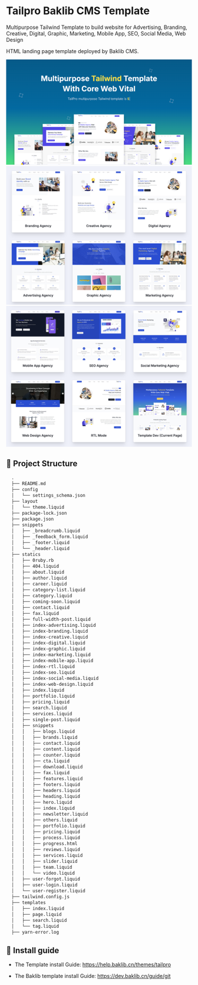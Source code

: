 # Tailpro Baklib CMS Template

Multipurpose Tailwind Template to build website for Advertising, Branding, Creative, Digital, Graphic, Marketing, Mobile App, SEO, Social Media, Web Design

HTML landing page template deployed by Baklib CMS.

![Baklib CMS based index theme](./assets/images/theme/index.png)
![Baklib CMS based index theme](./assets/images/theme/index-1.png)
![Baklib CMS based page theme](./assets/images/theme/index-2.png)


## 🚀 Project Structure

```
  .
  ├── README.md
  ├── config
  │   └── settings_schema.json
  ├── layout
  │   └── theme.liquid
  ├── package-lock.json
  ├── package.json
  ├── snippets
  │   ├── _breadcrumb.liquid
  │   ├── _feedback_form.liquid
  │   ├── _footer.liquid
  │   └── _header.liquid
  ├── statics
  │   ├── 0ruby.rb
  │   ├── 404.liquid
  │   ├── about.liquid
  │   ├── author.liquid
  │   ├── career.liquid
  │   ├── category-list.liquid
  │   ├── category.liquid
  │   ├── coming-soon.liquid
  │   ├── contact.liquid
  │   ├── fax.liquid
  │   ├── full-width-post.liquid
  │   ├── index-advertising.liquid
  │   ├── index-branding.liquid
  │   ├── index-creative.liquid
  │   ├── index-digital.liquid
  │   ├── index-graphic.liquid
  │   ├── index-marketing.liquid
  │   ├── index-mobile-app.liquid
  │   ├── index-rtl.liquid
  │   ├── index-seo.liquid
  │   ├── index-social-media.liquid
  │   ├── index-web-design.liquid
  │   ├── index.liquid
  │   ├── portfolio.liquid
  │   ├── pricing.liquid
  │   ├── search.liquid
  │   ├── services.liquid
  │   ├── single-post.liquid
  │   ├── snippets
  │   │   ├── blogs.liquid
  │   │   ├── brands.liquid
  │   │   ├── contact.liquid
  │   │   ├── content.liquid
  │   │   ├── counter.liquid
  │   │   ├── cta.liquid
  │   │   ├── download.liquid
  │   │   ├── fax.liquid
  │   │   ├── features.liquid
  │   │   ├── footers.liquid
  │   │   ├── headers.liquid
  │   │   ├── heading.liquid
  │   │   ├── hero.liquid
  │   │   ├── index.liquid
  │   │   ├── newsletter.liquid
  │   │   ├── others.liquid
  │   │   ├── portfolio.liquid
  │   │   ├── pricing.liquid
  │   │   ├── process.liquid
  │   │   ├── progress.html
  │   │   ├── reviews.liquid
  │   │   ├── services.liquid
  │   │   ├── slider.liquid
  │   │   ├── team.liquid
  │   │   └── video.liquid
  │   ├── user-forgot.liquid
  │   ├── user-login.liquid
  │   └── user-register.liquid
  ├── tailwind.config.js
  ├── templates
  │   ├── index.liquid
  │   ├── page.liquid
  │   ├── search.liquid
  │   └── tag.liquid
  ├── yarn-error.log
```


## 🧞 Install guide


- The Template install Guide: https://help.baklib.cn/themes/tailpro

- The Baklib template install Guide: https://dev.baklib.cn/guide/git